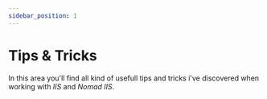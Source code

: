 ```yaml
---
sidebar_position: 1
---
```


# Tips & Tricks

In this area you'll find all kind of usefull tips and tricks i've discovered when working with *IIS* and *Nomad IIS*.
